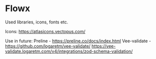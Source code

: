# Flowx

Used libraries, icons, fonts etc.

Icons: https://atlasicons.vectopus.com/

Use in future:
Preline - https://preline.co/docs/index.html
Vee-validate - https://github.com/logaretm/vee-validate/
https://vee-validate.logaretm.com/v4/integrations/zod-schema-validation/

